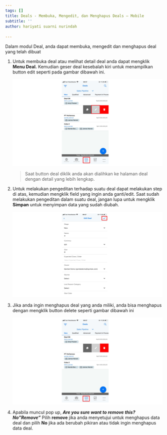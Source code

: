 ```yaml
---
tags: []
title: Deals - Membuka, Mengedit, dan Menghapus Deals – Mobile
subtitle: ''
author: hariyati suarni nurindah

---
```

Dalam modul Deal, anda dapat membuka, mengedit dan menghapus deal yang telah dibuat

1. Untuk membuka deal atau melihat detail deal anda dapat mengklik **Menu Deal.** Kemudian geser deal kesebalah kiri untuk menampilkan button edit seperti pada gambar dibawah ini.

   ![](/uploads/mengeditdealmobile1.PNG)

   > Saat button deal diklik anda akan dialihkan ke halaman deal  dengan detail yang lebih lengkap.
2. Untuk melakukan pengeditan terhadap suatu deal dapat melakukan step di atas, kemudian mengklik field yang ingin anda ganti/edit. Saat sudah melakukan pengeditan dalam suatu deal, jangan lupa untuk mengklik **Simpan** untuk menyimpan data yang sudah diubah.

   ![](/uploads/mengeditdealmobile3.PNG)
3. Jika anda ingin menghapus deal yang anda miliki, anda bisa menghapus dengan mengklik button delete seperti gambar dibawah ini

   ![](/uploads/mengeditdealmobile2.PNG)
4. Apabila muncul pop up, **_Are you sure want to remove this? No”Remove”_** Pilih **remove** jika anda menyetujui untuk menghapus data deal dan pilih **No** jika ada berubah pikiran atau tidak ingin menghapus data deal.